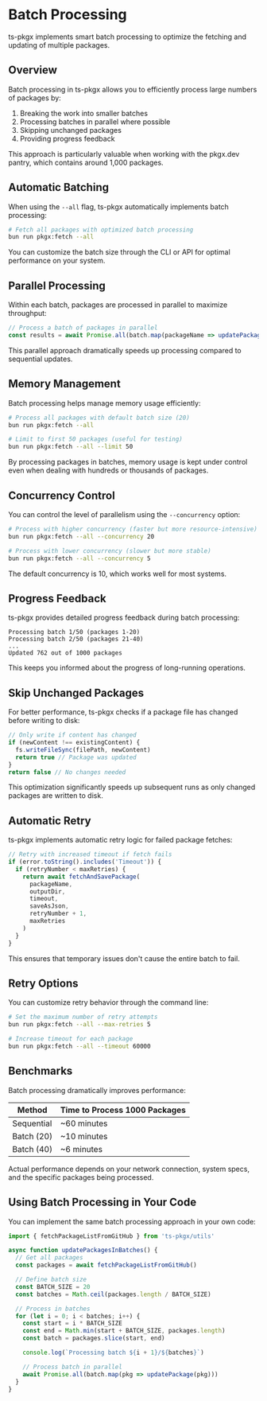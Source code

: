 # Batch Processing

ts-pkgx implements smart batch processing to optimize the fetching and updating of multiple packages.

## Overview

Batch processing in ts-pkgx allows you to efficiently process large numbers of packages by:

1. Breaking the work into smaller batches
2. Processing batches in parallel where possible
3. Skipping unchanged packages
4. Providing progress feedback

This approach is particularly valuable when working with the pkgx.dev pantry, which contains around 1,000 packages.

## Automatic Batching

When using the `--all` flag, ts-pkgx automatically implements batch processing:

```bash
# Fetch all packages with optimized batch processing
bun run pkgx:fetch --all
```

You can customize the batch size through the CLI or API for optimal performance on your system.

## Parallel Processing

Within each batch, packages are processed in parallel to maximize throughput:

```typescript
// Process a batch of packages in parallel
const results = await Promise.all(batch.map(packageName => updatePackage(packageName)))
```

This parallel approach dramatically speeds up processing compared to sequential updates.

## Memory Management

Batch processing helps manage memory usage efficiently:

```bash
# Process all packages with default batch size (20)
bun run pkgx:fetch --all

# Limit to first 50 packages (useful for testing)
bun run pkgx:fetch --all --limit 50
```

By processing packages in batches, memory usage is kept under control even when dealing with hundreds or thousands of packages.

## Concurrency Control

You can control the level of parallelism using the `--concurrency` option:

```bash
# Process with higher concurrency (faster but more resource-intensive)
bun run pkgx:fetch --all --concurrency 20

# Process with lower concurrency (slower but more stable)
bun run pkgx:fetch --all --concurrency 5
```

The default concurrency is 10, which works well for most systems.

## Progress Feedback

ts-pkgx provides detailed progress feedback during batch processing:

```
Processing batch 1/50 (packages 1-20)
Processing batch 2/50 (packages 21-40)
...
Updated 762 out of 1000 packages
```

This keeps you informed about the progress of long-running operations.

## Skip Unchanged Packages

For better performance, ts-pkgx checks if a package file has changed before writing to disk:

```typescript
// Only write if content has changed
if (newContent !== existingContent) {
  fs.writeFileSync(filePath, newContent)
  return true // Package was updated
}
return false // No changes needed
```

This optimization significantly speeds up subsequent runs as only changed packages are written to disk.

## Automatic Retry

ts-pkgx implements automatic retry logic for failed package fetches:

```typescript
// Retry with increased timeout if fetch fails
if (error.toString().includes('Timeout')) {
  if (retryNumber < maxRetries) {
    return await fetchAndSavePackage(
      packageName,
      outputDir,
      timeout,
      saveAsJson,
      retryNumber + 1,
      maxRetries
    )
  }
}
```

This ensures that temporary issues don't cause the entire batch to fail.

## Retry Options

You can customize retry behavior through the command line:

```bash
# Set the maximum number of retry attempts
bun run pkgx:fetch --all --max-retries 5

# Increase timeout for each package
bun run pkgx:fetch --all --timeout 60000
```

## Benchmarks

Batch processing dramatically improves performance:

| Method | Time to Process 1000 Packages |
|--------|-------------------------------|
| Sequential | ~60 minutes |
| Batch (20) | ~10 minutes |
| Batch (40) | ~6 minutes |

Actual performance depends on your network connection, system specs, and the specific packages being processed.

## Using Batch Processing in Your Code

You can implement the same batch processing approach in your own code:

```typescript
import { fetchPackageListFromGitHub } from 'ts-pkgx/utils'

async function updatePackagesInBatches() {
  // Get all packages
  const packages = await fetchPackageListFromGitHub()

  // Define batch size
  const BATCH_SIZE = 20
  const batches = Math.ceil(packages.length / BATCH_SIZE)

  // Process in batches
  for (let i = 0; i < batches; i++) {
    const start = i * BATCH_SIZE
    const end = Math.min(start + BATCH_SIZE, packages.length)
    const batch = packages.slice(start, end)

    console.log(`Processing batch ${i + 1}/${batches}`)

    // Process batch in parallel
    await Promise.all(batch.map(pkg => updatePackage(pkg)))
  }
}
